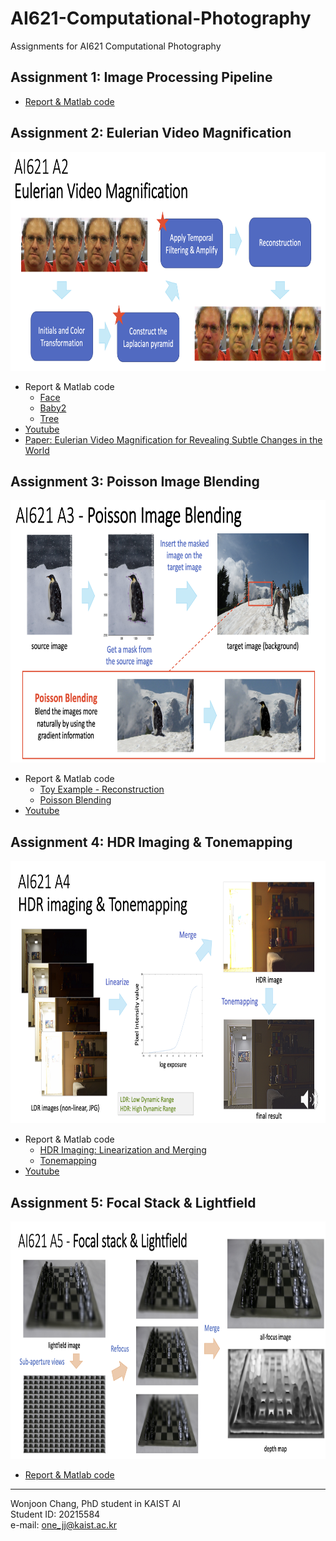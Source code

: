 # AI621-Computational-Photography
Assignments for AI621 Computational Photography

## Assignment 1: Image Processing Pipeline
- [Report & Matlab code](https://onejoon.github.io/AI621-Computational-Photography/A1/A1_20215584.html)

## Assignment 2: Eulerian Video Magnification

<img src="./A2/A2-overview.png" width="750" height="350">

- Report & Matlab code
  - [Face](https://onejoon.github.io/AI621-Computational-Photography/A2/A2_20215584_face.html)
  - [Baby2](https://onejoon.github.io/AI621-Computational-Photography/A2/A2_20215584_baby.html)
  - [Tree](https://onejoon.github.io/AI621-Computational-Photography/A2/A2_20215584_tree.html)
- [Youtube](https://youtu.be/mnL_L9QnCP0)
- [Paper: Eulerian Video Magnification for Revealing Subtle Changes in the World](http://people.csail.mit.edu/mrub/papers/vidmag.pdf)

## Assignment 3: Poisson Image Blending

<img src="./A3/A3-overview.png" width="720" height="420">

- Report & Matlab code
  - [Toy Example - Reconstruction](https://onejoon.github.io/AI621-Computational-Photography/A3/A3_20215584_1-Toy.html)
  - [Poisson Blending](https://onejoon.github.io/AI621-Computational-Photography/A3/A3_20215584_2-Blending.html)
- [Youtube](https://youtu.be/gUB_7NJi8VY)

## Assignment 4: HDR Imaging & Tonemapping

<img src="./A4/A4-overview.png" width="720" height="420">

- Report & Matlab code
  - [HDR Imaging: Linearization and Merging](https://onejoon.github.io/AI621-Computational-Photography/A4/A4_20215584_1-HDR.html)
  - [Tonemapping](https://onejoon.github.io/AI621-Computational-Photography/A4/A4_20215584_2-Tonemapping.html)
- [Youtube](https://youtu.be/TnPvvUt_sHQ)

## Assignment 5: Focal Stack & Lightfield

<img src="./A5/A5-overview.png" width="720" height="380">

- [Report & Matlab code](https://onejoon.github.io/AI621-Computational-Photography/A5/A5_20215584-1.html)



---
Wonjoon Chang, PhD student in KAIST AI\
Student ID: 20215584\
e-mail: one_jj@kaist.ac.kr
